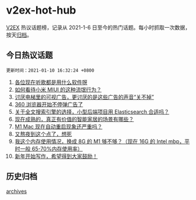 # v2ex-hot-hub

[V2EX](https://www.v2ex.com/) 热议话题榜，记录从 2021-1-6 日至今的热门话题。每小时抓取一次数据，按天[归档](./archives)。

## 今日热议话题

`更新时间：2021-01-10 16:32:24 +0800`

1. [各位现在听歌都是用什么软件呀](https://www.v2ex.com/t/743394)
1. [如何看待小米 MIUI 的这种流氓行为？](https://www.v2ex.com/t/743466)
1. [讨厌电梯里的可视广告，更讨厌的是这些广告的声音“关不掉”](https://www.v2ex.com/t/743413)
1. [360 浏览器开始不停弹广告了](https://www.v2ex.com/t/743487)
1. [关于全文搜索引擎的选择，小型后端项目用 Elasticsearch 合适吗？](https://www.v2ex.com/t/743402)
1. [现在成熟的，真正有价值的智能家居的场景有哪些？](https://www.v2ex.com/t/743447)
1. [M1 Mac 现在自动重启现象还严重吗？](https://www.v2ex.com/t/743405)
1. [又熬夜到这个点了，想死](https://www.v2ex.com/t/743458)
1. [我这个内存使用情况，换成 8G 的 M1 够不够？（现在 16G 的 Intel mbp，平时一般 65-70%内存使用率）](https://www.v2ex.com/t/743470)
1. [新年开始写作，希望得到大家鼓励！](https://www.v2ex.com/t/743484)

## 历史归档

[archives](./archives)
